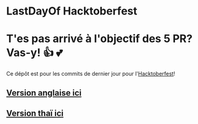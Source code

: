 # LastDayOf Hacktoberfest

T'es pas arrivé à l'objectif des 5 PR? Vas-y! :+1: :two_hearts:
=======

Ce dépôt est pour les commits de dernier jour pour l'[Hacktoberfest](https://hacktoberfest.digitalocean.com/)!


## [Version anglaise ici](./README.md)
## [Version thaï ici](./README.TH.md)
